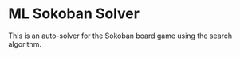 # ML Sokoban Solver 

This is an auto-solver for the Sokoban board game using the search algorithm.
